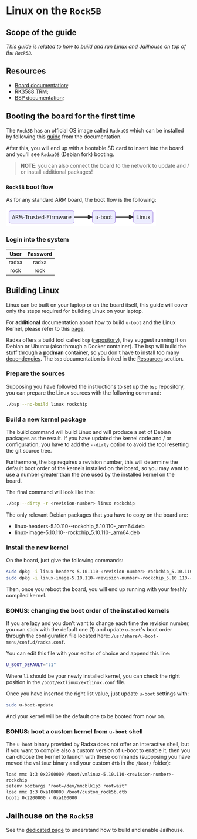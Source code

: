 # Linux on the `Rock5B`

## Scope of the guide

*This guide is related to how to build and run Linux and Jailhouse on top of the `Rock5B`.*

## Resources

- [Board documentation](https://docs.radxa.com/en/rock5/rock5b);
- [RK3588 TRM](https://github.com/FanX-Tek/rk3588-TRM-and-Datasheet);
- [BSP documentation](https://radxa-repo.github.io/bsp/);

## Booting the board for the first time

The `Rock5B` has an official OS image called `RadxaOS` which can be installed by following
this [guide](https://docs.radxa.com/en/rock5/rock5b/getting-started/install-os/boot_from_sd_card)
from the documentation.

After this, you will end up with a bootable SD card to insert into the board and you'll see `RadxaOS`
(Debian fork) booting.

> **NOTE**: you can also connect the board to the network to update and / or install additional packages!

### `Rock5B` boot flow

As for any standard ARM board, the boot flow is the following:

![boot-flow](/boards/assets/bootflow.png)

### Login into the system

| User   | Password |
| :----: | :------: |
| radxa  | radxa    |
| rock   | rock     |

## Building Linux

Linux can be built on your laptop or on the board itself, this guide will cover only the steps
required for building Linux on your laptop.

For **additional** documentation about how to build `u-boot` and the Linux Kernel, please refer to this
[page](https://docs.radxa.com/en/rock5/rock5b/low-level-dev).

Radxa offers a build tool called `bsp` ([repository](https://github.com/radxa-repo/bsp.git)), they suggest
running it on Debian or Ubuntu (also through a Docker container). The bsp will build the stuff through a
**podman** container, so you don't have to install too many
[dependencies](https://docs.radxa.com/en/rock5/rock5b/low-level-dev/kernel#install-dependencies).
The `bsp` documentation is linked in the [Resources](#resources) section.

### Prepare the sources

Supposing you have followed the instructions to set up the `bsp` repository, you can prepare the Linux
sources with the following command:

```bash
./bsp --no-build linux rockchip
```

### Build a new kernel package

The build command will build Linux and will produce a set of Debian packages as the result. If you have
updated the kernel code and / or configuration, you have to add the `--dirty` option to avoid the tool
resetting the git source tree.

Furthermore, the `bsp` requires a revision number, this will determine the default boot order of the
kernels installed on the board, so you may want to use a number greater than the one used by the installed
kernel on the board.

The final command will look like this:

```bash
./bsp --dirty -r <revision-number> linux rockchip
```

The only relevant Debian packages that you have to copy on the board are:

- linux-headers-5.10.110-<revision-number>-rockchip_5.10.110-<revision-number>_arm64.deb
- linux-image-5.10.110-<revision-number>-rockchip_5.10.110-<revision-number>_arm64.deb

### Install the new kernel

On the board, just give the following commands:

```bash
sudo dpkg -i linux-headers-5.10.110-<revision-number>-rockchip_5.10.110-<revision-number>_arm64.deb
sudo dpkg -i linux-image-5.10.110-<revision-number>-rockchip_5.10.110-<revision-number>_arm64.deb
```

Then, once you reboot the board, you will end up running with your freshly compiled kernel.

### BONUS: changing the boot order of the installed kernels

If you are lazy and you don't want to change each time the revision number, you can stick with the
default one (1) and update `u-boot`'s boot order through the configuration file located here:
`/usr/share/u-boot-menu/conf.d/radxa.conf`.

You can edit this file with your editor of choice and append this line:

```bash
U_BOOT_DEFAULT="l1"
```

Where `l1` should be your newly installed kernel, you can check the right position in the
`/boot/extlinux/extlinux.conf` file.

Once you have inserted the right list value, just update `u-boot` settings with:

```bash
sudo u-boot-update
```

And your kernel will be the default one to be booted from now on.

### BONUS: boot a custom kernel from `u-boot` shell

The `u-boot` binary provided by Radxa does not offer an interactive shell, but if you want to compile
also a custom version of u-boot to enable it, then you can choose the kernel to launch with these commands
(supposing you have moved the `vmlinuz` binary and your custom `dtb` in the `/boot/` folder):

```
load mmc 1:3 0x2200000 /boot/vmlinuz-5.10.110-<revision-number>-rockchip
setenv bootargs "root=/dev/mmcblk1p3 rootwait"
load mmc 1:3 0xa100000 /boot/custom_rock5b.dtb
booti 0x2200000 - 0xa100000
```

## Jailhouse on the `Rock5B`

See the [dedicated page](/boards/rock5b/jailhouse.md) to understand how to build and enable Jailhouse.
